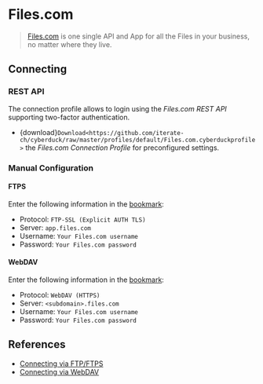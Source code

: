 Files.com
====

> [Files.com](https://www.files.com/) is one single API and App for all the Files in your business, no matter where they live.

## Connecting

### REST API

The connection profile allows to login using the *Files.com REST API* supporting two-factor authentication.

- {download}`Download<https://github.com/iterate-ch/cyberduck/raw/master/profiles/default/Files.com.cyberduckprofile>` the *Files.com Connection Profile* for preconfigured settings.

### Manual Configuration

#### FTPS

Enter the following information in the [bookmark](../cyberduck/bookmarks.md):

- Protocol: `FTP-SSL (Explicit AUTH TLS)`
- Server: `app.files.com`
- Username: `Your Files.com username`
- Password: `Your Files.com password`

#### WebDAV

Enter the following information in the [bookmark](../cyberduck/bookmarks.md):

- Protocol: `WebDAV (HTTPS)`
- Server: `<subdomain>.files.com`
- Username: `Your Files.com username`
- Password: `Your Files.com password`

## References

- [Connecting via FTP/FTPS](https://www.files.com/docs/integrations/ftp-ftps)
- [Connecting via WebDAV](https://www.files.com/docs/integrations/webdav)